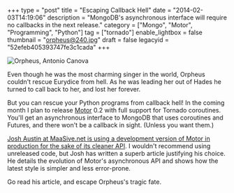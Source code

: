 +++
type = "post"
title = "Escaping Callback Hell"
date = "2014-02-03T14:19:06"
description = "MongoDB's asynchronous interface will require no callbacks in the next release."
category = ["Mongo", "Motor", "Programming", "Python"]
tag = ["tornado"]
enable_lightbox = false
thumbnail = "orpheus@240.jpg"
draft = false
legacyid = "52efeb405393747fe3c1cada"
+++

<p><img style="display:block; margin-left:auto; margin-right:auto;" src="orpheus.jpg" alt="Orpheus, Antonio Canova" title="Orpheus, Antonio Canova" /></p>
<p>Even though he was the most charming singer in the world, Orpheus couldn't rescue Eurydice from hell. As he was leading her out of Hades he turned to call back to her, and lost her forever.</p>
<p>But you can rescue your Python programs from callback hell! In the coming month I plan to release <a href="https://motor.readthedocs.org/en/latest/">Motor</a> 0.2 with full support for Tornado coroutines. You'll get an asynchronous interface to MongoDB that uses coroutines and Futures, and there won't be a callback in sight. (Unless you want them.)</p>
<p><a href="http://joshaust.in/2014/02/it-requires-super-human-discipline-to-write-readable-code-in-callbacks/">Josh Austin at MaaSive.net is using a development version of Motor in production for the sake of its cleaner API</a>. I wouldn't recommend using unreleased code, but Josh has written a superb article justifying his choice. He details the evolution of Motor's asynchronous API and shows how the latest style is simpler and less error-prone.</p>
<p>Go read his article, and escape Orpheus's tragic fate.</p>
